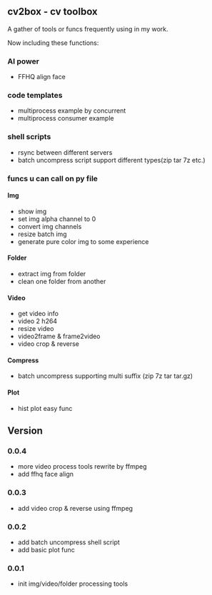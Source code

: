 ## cv2box - cv toolbox

A gather of tools or funcs frequently using in my work.

Now including these functions:

### AI power

- FFHQ align face

### code templates

- multiprocess example by concurrent
- multiprocess consumer example

### shell scripts

- rsync between different servers
- batch uncompress script support different types(zip tar 7z etc.)

### funcs u can call on py file

#### Img

- show img
- set img alpha channel to 0
- convert img channels
- resize batch img
- generate pure color img to some experience

#### Folder

- extract img from folder
- clean one folder from another

#### Video

- get video info
- video 2 h264
- resize video
- video2frame & frame2video
- video crop & reverse

#### Compress

- batch uncompress supporting multi suffix (zip 7z tar tar.gz)

#### Plot

- hist plot easy func

## Version

### 0.0.4

- more video process tools rewrite by ffmpeg
- add ffhq face align

### 0.0.3

- add video crop & reverse using ffmpeg

### 0.0.2

- add batch uncompress shell script
- add basic plot func

### 0.0.1

- init img/video/folder processing tools
